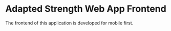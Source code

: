 # Adapted Strength Web App Frontend
The frontend of this application is developed for mobile first.

